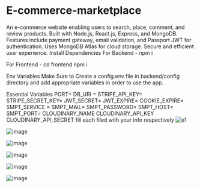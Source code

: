 # E-commerce-marketplace
An e-commerce website enabling users to search, place, comment, and review products. Built with Node.js, React.js, Express, and MongoDB. Features include payment gateway, email validation, and Passport JWT for authentication. Uses MongoDB Atlas for cloud storage. Secure and efficient user experience.
Install Dependencies
For Backend - npm i

For Frontend - cd frontend  npm i

Env Variables
Make Sure to Create a config.env file in backend/config directory and add appropriate variables in order to use the app.

Essential Variables PORT= DB_URI = STRIPE_API_KEY= STRIPE_SECRET_KEY= JWT_SECRET= JWT_EXPIRE= COOKIE_EXPIRE= SMPT_SERVICE = SMPT_MAIL= SMPT_PASSWORD= SMPT_HOST= SMPT_PORT= CLOUDINARY_NAME CLOUDINARY_API_KEY CLOUDINARY_API_SECRET fill each filed with your info respectively
![e1](https://github.com/nishantsh7/E-commerce-marketplace/assets/122339894/70d382e0-480a-4bfb-82ff-30e7ac0c1b4f)

![image](https://github.com/nishantsh7/E-commerce-marketplace/assets/122339894/e8a6f815-58d2-4777-825e-f504e6447e88)

![image](https://github.com/nishantsh7/E-commerce-marketplace/assets/122339894/b896d251-d321-4dc5-af4a-716650a15de8)

![image](https://github.com/nishantsh7/E-commerce-marketplace/assets/122339894/555b3fef-b763-4b88-ab95-4f0f9abb757d)

![image](https://github.com/nishantsh7/E-commerce-marketplace/assets/122339894/120ab228-8faa-43d9-a8c3-f7e186d63187)

![image](https://github.com/nishantsh7/E-commerce-marketplace/assets/122339894/27f924f0-8817-4a8b-bdf5-d6dec219ed69)




